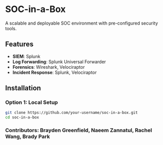# SOC-in-a-Box 
A scalable and deployable SOC environment with pre-configured security tools.


## Features
- **SIEM**: Splunk  
- **Log Forwarding**: Splunk Universal Forwarder  
- **Forensics**: Wireshark, Velociraptor  
- **Incident Response**: Splunk, Velociraptor 


## Installation
### Option 1: Local Setup
```sh
git clone https://github.com/your-username/soc-in-a-box.git
cd soc-in-a-box
```
### Contributors: Brayden Greenfield, Naeem Zannatul, Rachel Wang, Brady Park

